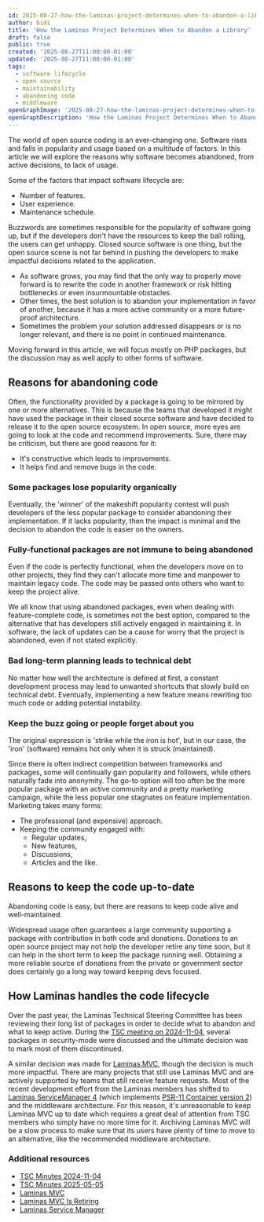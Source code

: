 ```yaml
---
id: 2025-08-27-how-the-laminas-project-determines-when-to-abandon-a-library
author: bidi
title: 'How the Laminas Project Determines When to Abandon a Library'
draft: false
public: true
created: '2025-08-27T11:00:00-01:00'
updated: '2025-08-27T11:00:00-01:00'
tags:
  - software lifecycle
  - open source
  - maintainability
  - abandoning code
  - middleware
openGraphImage: '2025-08-27-how-the-laminas-project-determines-when-to-abandon-a-library.png'
openGraphDescription: 'How the Laminas Project Determines When to Abandon a Library'
---
```


The world of open source coding is an ever-changing one.
Software rises and falls in popularity and usage based on a multitude of factors.
In this article we will explore the reasons why software becomes abandoned, from active decisions, to lack of usage.

<!--- EXTENDED -->

Some of the factors that impact software lifecycle are:

- Number of features.
- User experience.
- Maintenance schedule.

Buzzwords are sometimes responsible for the popularity of software going up, but if the developers don't have the resources to keep the ball rolling, the users can get unhappy.
Closed source software is one thing, but the open source scene is not far behind in pushing the developers to make impactful decisions related to the application.

- As software grows, you may find that the only way to properly move forward is to rewrite the code in another framework or risk hitting bottlenecks or even insurmountable obstacles.
- Other times, the best solution is to abandon your implementation in favor of another, because it has a more active community or a more future-proof architecture.
- Sometimes the problem your solution addressed disappears or is no longer relevant, and there is no point in continued maintenance.

Moving forward in this article, we will focus mostly on PHP packages, but the discussion may as well apply to other forms of software.

## Reasons for abandoning code

Often, the functionality provided by a package is going to be mirrored by one or more alternatives.
This is because the teams that developed it might have used the package in their closed source software and have decided to release it to the open source ecosystem.
In open source, more eyes are going to look at the code and recommend improvements.
Sure, there may be criticism, but there are good reasons for it:

- It's constructive which leads to improvements.
- It helps find and remove bugs in the code.

### Some packages lose popularity organically

Eventually, the 'winner' of the makeshift popularity contest will push developers of the less popular package to consider abandoning their implementation.
If it lacks popularity, then the impact is minimal and the decision to abandon the code is easier on the owners.

### Fully-functional packages are not immune to being abandoned

Even if the code is perfectly functional, when the developers move on to other projects, they find they can't allocate more time and manpower to maintain legacy code.
The code may be passed onto others who want to keep the project alive.

We all know that using abandoned packages, even when dealing with feature-complete code, is sometimes not the best option, compared to the alternative that has developers still actively engaged in maintaining it.
In software, the lack of updates can be a cause for worry that the project is abandoned, even if not stated explicitly.

### Bad long-term planning leads to technical debt

No matter how well the architecture is defined at first, a constant development process may lead to unwanted shortcuts that slowly build on technical debt.
Eventually, implementing a new feature means rewriting too much code or adding potential instability.

### Keep the buzz going or people forget about you

The original expression is 'strike while the iron is hot', but in our case, the 'iron' (software) remains hot only when it is struck (maintained).

Since there is often indirect competition between frameworks and packages, some will continually gain popularity and followers, while others naturally fade into anonymity.
The go-to option will too often be the more popular package with an active community and a pretty marketing campaign, while the less popular one stagnates on feature implementation.
Marketing takes many forms:

- The professional (and expensive) approach.
- Keeping the community engaged with:
    - Regular updates,
    - New features,
    - Discussions,
    - Articles and the like.

## Reasons to keep the code up-to-date

Abandoning code is easy, but there are reasons to keep code alive and well-maintained.

Widespread usage often guarantees a large community supporting a package with contribution in both code and donations.
Donations to an open source project may not help the developer retire any time soon, but it can help in the short term to keep the package running well.
Obtaining a more reliable source of donations from the private or government sector does certainly go a long way toward keeping devs focused.

## How Laminas handles the code lifecycle

Over the past year, the Laminas Technical Steering Committee has been reviewing their long list of packages in order to decide what to abandon and what to keep active.
During the [TSC meeting on 2024-11-04](https://github.com/laminas/technical-steering-committee/blob/main/meetings/minutes/2024-11-04-TSC-Minutes.md), several packages in security-mode were discussed and the ultimate decision was to mark most of them discontinued.

A similar decision was made for [Laminas MVC](https://github.com/laminas/laminas-mvc), though the decision is much more impactful.
There are many projects that still use Laminas MVC and are actively supported by teams that still receive feature requests.
Most of the recent development effort from the Laminas members has shifted to [Laminas ServiceManager 4](https://github.com/laminas/laminas-servicemanager) (which implements [PSR-11 Container version 2](https://github.com/php-fig/container)) and the middleware architecture.
For this reason, it's unreasonable to keep Laminas MVC up to date which requires a great deal of attention from TSC members who simply have no more time for it.
Archiving Laminas MVC will be a slow process to make sure that its users have plenty of time to move to an alternative, like the recommended middleware architecture.

### Additional resources

- [TSC Minutes 2024-11-04](https://github.com/laminas/technical-steering-committee/blob/main/meetings/minutes/2024-11-04-TSC-Minutes.md)
- [TSC Minutes 2025-05-05](https://github.com/laminas/technical-steering-committee/blob/main/meetings/minutes/2025-05-05-TSC-Minutes.md)
- [Laminas MVC](https://github.com/laminas/laminas-mvc)
- [Laminas MVC Is Retiring](https://getlaminas.org/blog/2025-06-06-laminas-mvc-is-retiring.html)
- [Laminas Service Manager](https://github.com/laminas/laminas-servicemanager)
